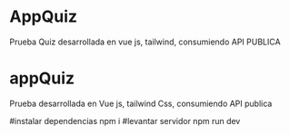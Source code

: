 # AppQuiz

Prueba Quiz desarrollada en vue js, tailwind, consumiendo API PUBLICA

# appQuiz

Prueba desarrollada en Vue js, tailwind Css, consumiendo API publica

#instalar dependencias
npm i
#levantar servidor
npm run dev
